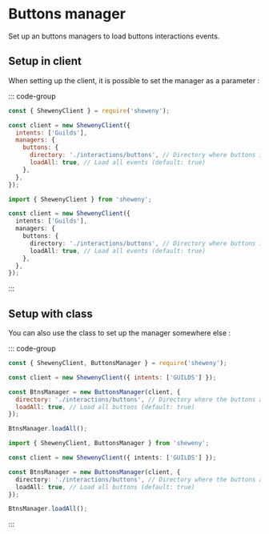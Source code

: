 # Buttons manager

Set up an buttons managers to load buttons interactions events.

## Setup in client

When setting up the client, it is possible to set the manager as a parameter :

::: code-group

```js [Javascript CJS]
const { ShewenyClient } = require('sheweny');

const client = new ShewenyClient({
  intents: ['Guilds'],
  managers: {
    buttons: {
      directory: './interactions/buttons', // Directory where buttons interactions are stored
      loadAll: true, // Load all events (default: true)
    },
  },
});
```

```ts [Typescript ESM]
import { ShewenyClient } from 'sheweny';

const client = new ShewenyClient({
  intents: ['Guilds'],
  managers: {
    buttons: {
      directory: './interactions/buttons', // Directory where buttons interactions are stored
      loadAll: true, // Load all events (default: true)
    },
  },
});
```

:::

## Setup with class

You can also use the class to set up the manager somewhere else :

::: code-group

```js [Javascript CJS]
const { ShewenyClient, ButtonsManager } = require('sheweny');

const client = new ShewenyClient({ intents: ['GUILDS'] });

const BtnsManager = new ButtonsManager(client, {
  directory: './interactions/buttons', // Directory where the buttons are stored
  loadAll: true, // Load all buttons (default: true)
});

BtnsManager.loadAll();
```

```ts [Typescript ESM]
import { ShewenyClient, ButtonsManager } from 'sheweny';

const client = new ShewenyClient({ intents: ['GUILDS'] });

const BtnsManager = new ButtonsManager(client, {
  directory: './interactions/buttons', // Directory where the buttons are stored
  loadAll: true, // Load all buttons (default: true)
});

BtnsManager.loadAll();
```

:::
